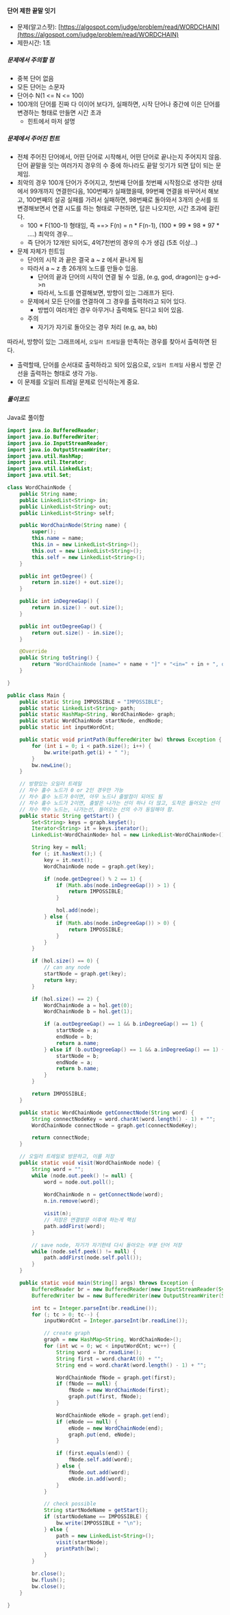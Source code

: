 #### 단어 제한 끝말 잇기

* 문제\(알고스팟\): [https://algospot.com/judge/problem/read/WORDCHAIN](https://algospot.com/judge/problem/read/WORDCHAIN)
* 제한시간: 1초

##### 문제에서 주의할 점

* 중복 단어 없음
* 모든 단어는 소문자
* 단어수 N\(1 &lt;= N &lt;= 100\)
* 100개의 단어를 진짜 다 이이어 보다가, 실패하면, 시작 단어나 중간에 이은 단어를 변경하는 형태로 만들면 시간 초과
  * 힌트에서 마저 설명

##### 문제에서 주어진 힌트

* 전체 주어진 단어에서, 어떤 단어로 시작해서, 어떤 단어로 끝나는지 주어지지 않음. 단어 끝말을 잇는 여러가지 경우의 수 중에 하나라도 끝말 잇기가 되면 답이 되는 문제임.
* 최악의 경우 100개 단어가 주어지고, 첫번째 단어를 첫번째 시작점으로 생각한 상태에서 99개까지 연결한다음, 100번째가 실패했을때, 99번째 연결을 바꾸어서 해보고, 100번째의 설공 실패를 가려서 실패하면, 98번째로 돌아와서 3개의 순서를 또 변경해보면서 연결 시도를 하는 형태로 구현하면, 답은 나오지만, 시간 초과에 걸린다.
  * 100 \* F\(100-1\) 형태임, 즉 ==&gt; F\(n\) = n \* F\(n-1\),  \(100 \* 99 \* 98 \* 97 \* ....\) 최악의 경우...
  * 즉 단어가 12개만 되어도, 4억7천번의 경우의 수가 생김 \(5초 이상...\)
* 문제 자체가 힌트임
  * 단어의 시작 과 끝은 결국 a ~ z 에서 끝나게 됨
  * 따라서 a ~ z 총 26개의 노드를 만들수 있음.
    * 단어의 끝과 단어의 시작이 연결 될 수 있음,  \(e.g, god, dragon\)는 g-&gt;d-&gt;n
    * 따라서, 노드를 연결해보면, 방향이 있는 그래프가 된다.
  * 문제에서 모든 단어를 연결하여 그 경우를 출력하라고 되어 있다.
    * 방법이 여러개인 경우 아무거나 출력해도 된다고 되어 있음.
  * 주의
    * 자기가 자기로 돌아오는 경우 처리 \(e.g, aa, bb\)

따라서, 방향이 있는 그래프에서, `오일러 트레일`을 만족하는 경우를 찾아서 출력하면 된다.

* 출력할때, 단어를 순서대로 출력하라고 되어 있음으로, `오일러 트레일` 사용시 방문 간선을 출력하는 형태로 생각 가능.
* 이 문제를 오일러 트레일 문제로 인식하는게 중요.



##### 풀이코드

Java로 풀이함

```java
import java.io.BufferedReader;
import java.io.BufferedWriter;
import java.io.InputStreamReader;
import java.io.OutputStreamWriter;
import java.util.HashMap;
import java.util.Iterator;
import java.util.LinkedList;
import java.util.Set;

class WordChainNode {
    public String name;
    public LinkedList<String> in;
    public LinkedList<String> out;
    public LinkedList<String> self;

    public WordChainNode(String name) {
        super();
        this.name = name;
        this.in = new LinkedList<String>();
        this.out = new LinkedList<String>();
        this.self = new LinkedList<String>();
    }

    public int getDegree() {
        return in.size() + out.size();
    }

    public int inDegreeGap() {
        return in.size() - out.size();
    }

    public int outDegreeGap() {
        return out.size() - in.size();
    }

    @Override
    public String toString() {
        return "WordChainNode [name=" + name + "]" + "<in=" + in + ", out=" + out + "self=" + self + ">";
    }

}

public class Main {
    public static String IMPOSSIBLE = "IMPOSSIBLE";
    public static LinkedList<String> path;
    public static HashMap<String, WordChainNode> graph;
    public static WordChainNode startNode, endNode;
    public static int inputWordCnt;

    public static void printPath(BufferedWriter bw) throws Exception {
        for (int i = 0; i < path.size(); i++) {
            bw.write(path.get(i) + " ");
        }
        bw.newLine();
    }

    // 방향있는 오일러 트레일
    // 차수 홀수 노드가 0 or 2인 경우만 가능
    // 차수 홀수 노드가 0이면, 아무 노드나 출발점이 되어도 됨
    // 차수 홀수 노드가 2이면, 출발은 나가는 선이 하나 더 많고, 도착은 들어오는 선이 하나 더 많아야 함.
    // 차수 짝수 노드는, 나가는선, 들어오는 선의 수가 동일해야 함.
    public static String getStart() {
        Set<String> keys = graph.keySet();
        Iterator<String> it = keys.iterator();
        LinkedList<WordChainNode> hol = new LinkedList<WordChainNode>();

        String key = null;
        for (; it.hasNext();) {
            key = it.next();
            WordChainNode node = graph.get(key);

            if (node.getDegree() % 2 == 1) {
                if (Math.abs(node.inDegreeGap()) > 1) {
                    return IMPOSSIBLE;
                }

                hol.add(node);
            } else {
                if (Math.abs(node.inDegreeGap()) > 0) {
                    return IMPOSSIBLE;
                }
            }
        }

        if (hol.size() == 0) {
            // can any node
            startNode = graph.get(key);
            return key;
        }

        if (hol.size() == 2) {
            WordChainNode a = hol.get(0);
            WordChainNode b = hol.get(1);

            if (a.outDegreeGap() == 1 && b.inDegreeGap() == 1) {
                startNode = a;
                endNode = b;
                return a.name;
            } else if (b.outDegreeGap() == 1 && a.inDegreeGap() == 1) {
                startNode = b;
                endNode = a;
                return b.name;
            }
        }

        return IMPOSSIBLE;
    }

    public static WordChainNode getConnectNode(String word) {
        String connectNodeKey = word.charAt(word.length() - 1) + "";
        WordChainNode connectNode = graph.get(connectNodeKey);

        return connectNode;
    }

    // 오일러 트레일로 방문하고, 이를 저장
    public static void visit(WordChainNode node) {
        String word = "";
        while (node.out.peek() != null) {
            word = node.out.poll();
            
            WordChainNode n = getConnectNode(word);
            n.in.remove(word);

            visit(n);
            // 저장은 연결방문 이후에 하는게 핵심
            path.addFirst(word);
        }

        // save node, 자기가 자기한테 다시 돌아오는 부분 단어 저장
        while (node.self.peek() != null) {
            path.addFirst(node.self.poll());
        }
    }

    public static void main(String[] args) throws Exception {
        BufferedReader br = new BufferedReader(new InputStreamReader(System.in));
        BufferedWriter bw = new BufferedWriter(new OutputStreamWriter(System.out));

        int tc = Integer.parseInt(br.readLine());
        for (; tc > 0; tc--) {
            inputWordCnt = Integer.parseInt(br.readLine());

            // create graph
            graph = new HashMap<String, WordChainNode>();
            for (int wc = 0; wc < inputWordCnt; wc++) {
                String word = br.readLine();
                String first = word.charAt(0) + "";
                String end = word.charAt(word.length() - 1) + "";

                WordChainNode fNode = graph.get(first);
                if (fNode == null) {
                    fNode = new WordChainNode(first);
                    graph.put(first, fNode);
                }

                WordChainNode eNode = graph.get(end);
                if (eNode == null) {
                    eNode = new WordChainNode(end);
                    graph.put(end, eNode);
                }

                if (first.equals(end)) {
                    fNode.self.add(word);
                } else {
                    fNode.out.add(word);
                    eNode.in.add(word);
                }
            }

            // check possible
            String startNodeName = getStart();
            if (startNodeName == IMPOSSIBLE) {
                bw.write(IMPOSSIBLE + "\n");
            } else {
                path = new LinkedList<String>();
                visit(startNode);
                printPath(bw);
            }
        }

        br.close();
        bw.flush();
        bw.close();
    }

}
```




